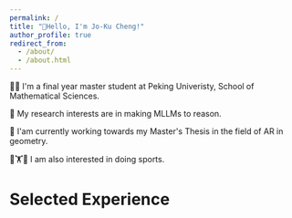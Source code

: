 ```yaml
---
permalink: /
title: "🌈Hello, I'm Jo-Ku Cheng!"
author_profile: true
redirect_from: 
  - /about/
  - /about.html
---
```


🧑‍🎓 I'm a final year master student at Peking Univeristy, School of Mathematical Sciences.

🧐 My research interests are in making MLLMs to reason.

📑 I'am currently working towards my Master's Thesis in the field of AR in geometry.

🥊🏋️🏐 I am also interested in doing sports.

# Selected Experience

